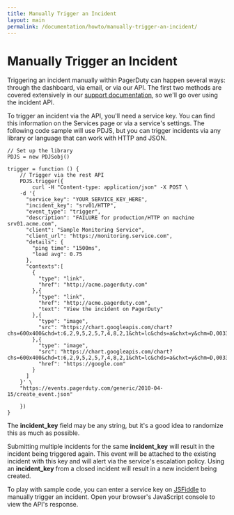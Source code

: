 ```yaml
---
title: Manually Trigger an Incident
layout: main
permalink: /documentation/howto/manually-trigger-an-incident/
---
```

<h1 class="title">
  Manually Trigger an Incident
</h1>
<p>
  Triggering an incident manually within PagerDuty can happen several ways: through the dashboard, via email, or via our API. The first two methods are covered extensively in our <a href="https://support.pagerduty.com/hc/en-us/articles/202829230-How-to-Trigger-an-Incident-Through-the-Dashboard-Email-Or-The-API">support documentation</a>, so we'll go over using the incident API.
</p>
<p>
  To trigger an incident via the API, you'll need a service key. You can find this information on the Services page or via a service's settings. The following code sample will use PDJS, but you can trigger incidents via any library or language that can work with HTTP and JSON.
</p>

<pre>
<code class="prettyprint language-javascript">// Set up the library
PDJS = new PDJSobj()

trigger = function () {
    // Trigger via the rest API
    PDJS.trigger({
        curl -H "Content-type: application/json" -X POST \
    -d '{    
      "service_key": "YOUR_SERVICE_KEY_HERE",
      "incident_key": "srv01/HTTP",
      "event_type": "trigger",
      "description": "FAILURE for production/HTTP on machine srv01.acme.com",
      "client": "Sample Monitoring Service",
      "client_url": "https://monitoring.service.com",
      "details": {
        "ping time": "1500ms",
        "load avg": 0.75
      },
      "contexts":[ 
        {
          "type": "link",
          "href": "http://acme.pagerduty.com"
        },{
          "type": "link",
          "href": "http://acme.pagerduty.com",
          "text": "View the incident on PagerDuty"
        },{
          "type": "image",
          "src": "https://chart.googleapis.com/chart?chs=600x400&chd=t:6,2,9,5,2,5,7,4,8,2,1&cht=lc&chds=a&chxt=y&chm=D,0033FF,0,0,5,1"
        },{
          "type": "image",
          "src": "https://chart.googleapis.com/chart?chs=600x400&chd=t:6,2,9,5,2,5,7,4,8,2,1&cht=lc&chds=a&chxt=y&chm=D,0033FF,0,0,5,1",
          "href": "https://google.com"
        }
      ]
    }' \
    "https://events.pagerduty.com/generic/2010-04-15/create_event.json"

    })
}</code>
</pre>

<p>The <strong>incident_key</strong> field may be any string, but it's a good idea to randomize this as much as possible.</p>
<p>Submitting multiple incidents for the same <strong>incident_key</strong> will result in the incident being triggered again. This event will be attached to the existing incident with this key and will alert via the service's escalation policy. Using an <strong>incident_key</strong> from a closed incident will result in a new incident being created.</p>

<p>To play with sample code, you can enter a service key on <a href="http://jsfiddle.net/PagerDuty/azh132ch/8/">JSFiddle</a> to manually trigger an incident. Open your browser's JavaScript console to view the API's response.</p>